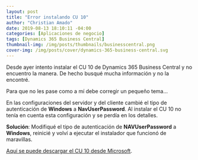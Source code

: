 ```yaml
---
layout: post
title: "Error instalando CU 10"
author: "Christian Amado"
date: 2019-08-13 18:10:11 -04:00
categories: [Aplicaciones de negocio]
tags: [Dynamics 365 Business Central]
thumbnail-img: /img/posts/thumbnails/businesscentral.png
cover-img: /img/posts/cover/dynamics-365-business-central.svg
---
```


Desde ayer intento instalar el CU 10 de Dynamics 365 Business Central y no encuentro la manera. De hecho busqué mucha información y no la encontré.

Para que no les pase como a mí debe corregir un pequeño tema...

<!--more-->

En las configuraciones del servidor y del cliente cambié el tipo de autenticación de **Windows** a **NavUserPassword**. Al instalar el CU 10 no tenía en cuenta esta configuración y se perdía en los detalles.

**Solución**: Modifiqué el tipo de autenticación de **NAVUserPassword** a **Windows**, reinicié y volví a ejecutar el instalador que funcionó de maravillas.

[Aquí se puede descargar el CU 10 desde Microsoft](https://support.microsoft.com/es-es/help/4514619/cumulative-update-10-for-microsoft-dynamics-365-business-central-on-pr).
